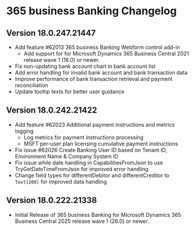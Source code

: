 # 365 business Banking Changelog

## Version 18.0.247.21447

- Add feature #62013 365 business Banking Webform control add-in
  - Add support for for Microsoft Dynamics 365 Business Central 2021 release wave 1 (18.0) or newer.
- Fix non-updating bank account chart in bank account list
- Add error handling for invalid bank account and bank transaction data
- Improve performance of bank transaction retrieval and payment reconciliation
- Update tooltip texts for better user guidance

## Version 18.0.242.21422

- Add feature #62023 Additional payment instructions and metrics logging
  - Log metrics for payment instructions processing
  - MSFT per-user plan licensing cumulative payment instructions
- Fix issue #62026 Create Banking User ID based on Tenant ID, Environment Name & Company System ID
- Fix issue while date handling in CapabilitiesFromJson to use TryGetDateTimeFromJson for improved error handling
- Change field types for differentDebitor and differentCreditor to `Text[200]` for improved data handling

## Version 18.0.222.21338

- Initial Release of 365 business Banking for Microsoft Dynamics 365 Business Central 2025 release wave 1 (26.0) or newer.
